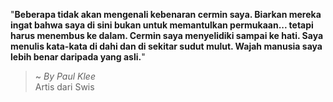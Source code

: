 "**Beberapa tidak akan mengenali kebenaran cermin saya. Biarkan mereka ingat bahwa saya di sini bukan untuk memantulkan permukaan... tetapi harus menembus ke dalam. Cermin saya menyelidiki sampai ke hati. Saya menulis kata-kata di dahi dan di sekitar sudut mulut. Wajah manusia saya lebih benar daripada yang asli.**"

> ~ _By Paul Klee_  
Artis dari Swis
